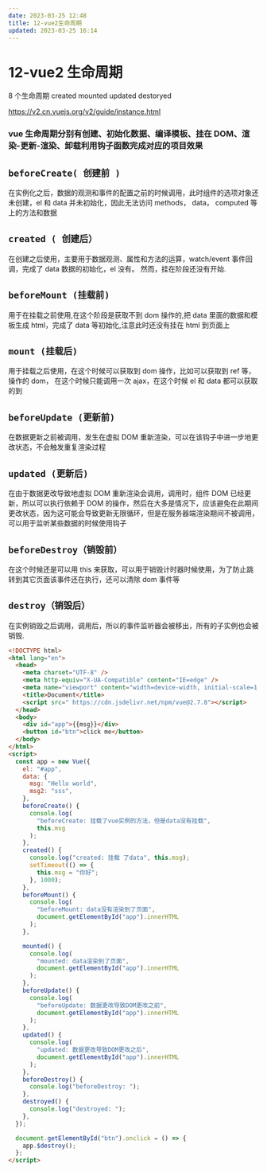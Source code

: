 ```yaml
---
date: 2023-03-25 12:48
title: 12-vue2生命周期
updated: 2023-03-25 16:14
---
```


# 12-vue2 生命周期

8 个生命周期
created mounted updated destoryed

https://v2.cn.vuejs.org/v2/guide/instance.html

### vue 生命周期分别有创建、初始化数据、编译模板、挂在 DOM、渲染-更新-渲染、卸载利用钩子函数完成对应的项目效果

## `beforeCreate( 创建前 )`

在实例化之后，数据的观测和事件的配置之前的时候调用，此时组件的选项对象还未创建，el 和 data 并未初始化，因此无法访问 methods， data， computed 等上的方法和数据

## `created ( 创建后）`

在创建之后使用，主要用于数据观测、属性和方法的运算，watch/event 事件回调，完成了 data 数据的初始化，el 没有。 然而，挂在阶段还没有开始.

## `beforeMount (挂载前)`

用于在挂载之前使用,在这个阶段是获取不到 dom 操作的,把 data 里面的数据和模板生成 html，完成了 data 等初始化,注意此时还没有挂在 html 到页面上

## `mount (挂载后)`

用于挂载之后使用，在这个时候可以获取到 dom 操作，比如可以获取到 ref 等，操作的 dom， 在这个时候只能调用一次 ajax，在这个时候 el 和 data 都可以获取的到

## `beforeUpdate (更新前)`

在数据更新之前被调用，发生在虚拟 DOM 重新渲染，可以在该钩子中进一步地更改状态，不会触发重复渲染过程

## `updated (更新后)`

在由于数据更改导致地虚拟 DOM 重新渲染会调用，调用时，组件 DOM 已经更新，所以可以执行依赖于 DOM 的操作，然后在大多是情况下，应该避免在此期间更改状态，因为这可能会导致更新无限循环，但是在服务器端渲染期间不被调用，可以用于监听某些数据的时候使用钩子

## `beforeDestroy（销毁前）`

在这个时候还是可以用 this 来获取，可以用于销毁计时器时候使用，为了防止跳转到其它页面该事件还在执行，还可以清除 dom 事件等

## `destroy（销毁后）`

在实例销毁之后调用，调用后，所以的事件监听器会被移出，所有的子实例也会被销毁.

```html
<!DOCTYPE html>
<html lang="en">
  <head>
    <meta charset="UTF-8" />
    <meta http-equiv="X-UA-Compatible" content="IE=edge" />
    <meta name="viewport" content="width=device-width, initial-scale=1.0" />
    <title>Document</title>
    <script src=" https://cdn.jsdelivr.net/npm/vue@2.7.8"></script>
  </head>
  <body>
    <div id="app">{{msg}}</div>
    <button id="btn">click me</button>
  </body>
</html>
<script>
  const app = new Vue({
    el: "#app",
    data: {
      msg: "Hello world",
      msg2: "sss",
    },
    beforeCreate() {
      console.log(
        "beforeCreate: 挂载了vue实例的方法，但是data没有挂载",
        this.msg
      );
    },
    created() {
      console.log("created: 挂载 了data", this.msg);
      setTimeout(() => {
        this.msg = "你好";
      }, 1000);
    },
    beforeMount() {
      console.log(
        "beforeMount: data没有渲染到了页面",
        document.getElementById("app").innerHTML
      );
    },

    mounted() {
      console.log(
        "mounted: data渲染到了页面",
        document.getElementById("app").innerHTML
      );
    },
    beforeUpdate() {
      console.log(
        "beforeUpdate: 数据更改导致DOM更改之前",
        document.getElementById("app").innerHTML
      );
    },
    updated() {
      console.log(
        "updated: 数据更改导致DOM更改之后",
        document.getElementById("app").innerHTML
      );
    },
    beforeDestroy() {
      console.log("beforeDestroy: ");
    },
    destroyed() {
      console.log("destroyed: ");
    },
  });

  document.getElementById("btn").onclick = () => {
    app.$destroy();
  };
</script>

```
